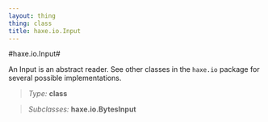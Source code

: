```yaml
---
layout: thing
thing: class
title: haxe.io.Input
---
```

#haxe.io.Input#

An Input is an abstract reader. See other classes in the `haxe.io` package
for several possible implementations.



> *Type:* **class**

> *Subclasses:* **haxe.io.BytesInput**








